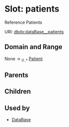 
# Slot: patients


Reference Patients

URI: [dbdx:dataBase__patients](https://ontologies-r.us/diabetes/dataBase__patients)


## Domain and Range

None &#8594;  <sub>0..\*</sub> [Patient](Patient.md)

## Parents


## Children


## Used by

 * [DataBase](DataBase.md)
